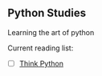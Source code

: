 ## Python Studies

Learning the art of python

Current reading list: 
- [ ] [Think Python](http://greenteapress.com/wp/think-python-2e/)